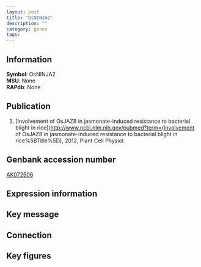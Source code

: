 ```yaml
---
layout: post
title: "OsNINJA2"
description: ""
category: genes
tags: 
---
```


## Information
__Symbol__: OsNINJA2  
__MSU__: None  
__RAPdb__: None  

## Publication
1. [Involvement of OsJAZ8 in jasmonate-induced resistance to bacterial blight in rice](http://www.ncbi.nlm.nih.gov/pubmed?term=(Involvement of OsJAZ8 in jasmonate-induced resistance to bacterial blight in rice%5BTitle%5D), 2012, Plant Cell Physiol.

## Genbank accession number
[AK072506](http://www.ncbi.nlm.nih.gov/nuccore/AK072506)

## Expression information

## Key message

## Connection

## Key figures


